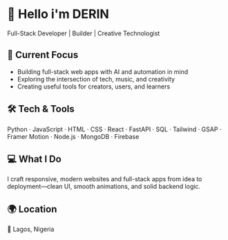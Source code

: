 # 👋 Hello i'm DERIN

Full-Stack Developer | Builder | Creative Technologist  

## 🧭 Current Focus  
- Building full-stack web apps with AI and automation in mind  
- Exploring the intersection of tech, music, and creativity  
- Creating useful tools for creators, users, and learners  

## 🛠️ Tech & Tools  
Python · JavaScript · HTML · CSS · React · FastAPI · SQL · Tailwind · GSAP · Framer Motion · Node.js · MongoDB · Firebase  

## 💻 What I Do  
I craft responsive, modern websites and full-stack apps from idea to deployment—clean UI, smooth animations, and solid backend logic.  

## 🌍 Location  
📍 Lagos, Nigeria  

